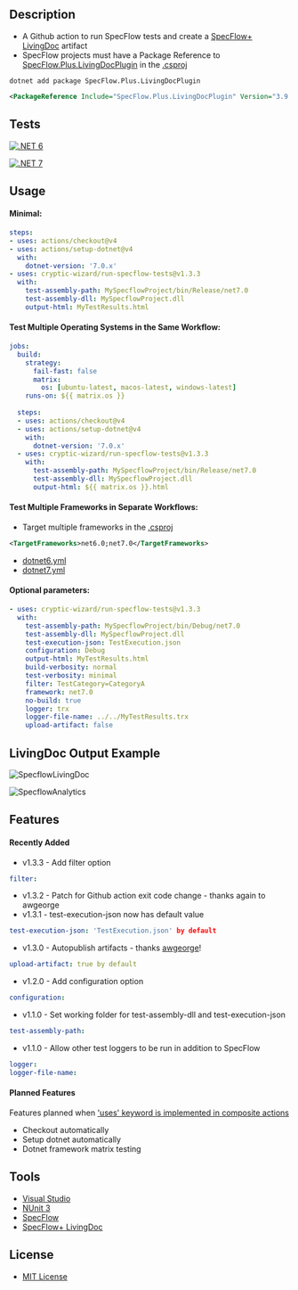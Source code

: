 ## Description
* A Github action to run SpecFlow tests and create a [SpecFlow+ LivingDoc](https://specflow.org/tools/living-doc/) artifact
* SpecFlow projects must have a Package Reference to [SpecFlow.Plus.LivingDocPlugin](https://www.nuget.org/packages/SpecFlow.Plus.LivingDocPlugin/) in the [.csproj](https://github.com/cryptic-wizard/run-specflow-tests/blob/main/RunSpecflowTests/RunSpecflowTests.csproj)
```Shell
dotnet add package SpecFlow.Plus.LivingDocPlugin
```
```xml
<PackageReference Include="SpecFlow.Plus.LivingDocPlugin" Version="3.9.57" />
```

## Tests
[![.NET 6](https://github.com/cryptic-wizard/run-specflow-tests/actions/workflows/dotnet6.yml/badge.svg)](https://github.com/cryptic-wizard/run-specflow-tests/actions/workflows/dotnet6.yml)

[![.NET 7](https://github.com/cryptic-wizard/run-specflow-tests/actions/workflows/dotnet7.yml/badge.svg)](https://github.com/cryptic-wizard/run-specflow-tests/actions/workflows/dotnet7.yml)

## Usage
#### Minimal:
```yaml
steps:
- uses: actions/checkout@v4
- uses: actions/setup-dotnet@v4
  with:
    dotnet-version: '7.0.x'
- uses: cryptic-wizard/run-specflow-tests@v1.3.3
  with:
    test-assembly-path: MySpecflowProject/bin/Release/net7.0
    test-assembly-dll: MySpecflowProject.dll
    output-html: MyTestResults.html
```

#### Test Multiple Operating Systems in the Same Workflow:
```yaml
jobs:
  build:
    strategy:
      fail-fast: false
      matrix:
        os: [ubuntu-latest, macos-latest, windows-latest]
    runs-on: ${{ matrix.os }}
    
  steps:
  - uses: actions/checkout@v4
  - uses: actions/setup-dotnet@v4
    with:
      dotnet-version: '7.0.x'
  - uses: cryptic-wizard/run-specflow-tests@v1.3.3
    with:
      test-assembly-path: MySpecflowProject/bin/Release/net7.0
      test-assembly-dll: MySpecflowProject.dll
      output-html: ${{ matrix.os }}.html
```

#### Test Multiple Frameworks in Separate Workflows:
* Target multiple frameworks in the [.csproj](https://github.com/cryptic-wizard/run-specflow-tests/blob/main/RunSpecflowTests/RunSpecflowTests.csproj)
```xml
<TargetFrameworks>net6.0;net7.0</TargetFrameworks>
```
* [dotnet6.yml](https://github.com/cryptic-wizard/run-specflow-tests/blob/main/.github/workflows/dotnet6.yml)
* [dotnet7.yml](https://github.com/cryptic-wizard/run-specflow-tests/blob/main/.github/workflows/dotnet7.yml)

#### Optional parameters:
```yaml
- uses: cryptic-wizard/run-specflow-tests@v1.3.3
  with:
    test-assembly-path: MySpecflowProject/bin/Debug/net7.0
    test-assembly-dll: MySpecflowProject.dll
    test-execution-json: TestExecution.json
    configuration: Debug
    output-html: MyTestResults.html
    build-verbosity: normal
    test-verbosity: minimal
    filter: TestCategory=CategoryA
    framework: net7.0
    no-build: true
    logger: trx
    logger-file-name: ../../MyTestResults.trx
    upload-artifact: false
```
## LivingDoc Output Example
![SpecflowLivingDoc](https://user-images.githubusercontent.com/87053379/130558124-48f01dca-a841-470d-8038-d74241fb36b2.PNG)

![SpecflowAnalytics](https://user-images.githubusercontent.com/87053379/130558132-74be6be5-8726-46a4-8c43-82daa053a603.PNG)


## Features
#### Recently Added
* v1.3.3 - Add filter option
```yaml
filter:
```
* v1.3.2 - Patch for Github action exit code change - thanks again to awgeorge
* v1.3.1 - test-execution-json now has default value
```yaml
test-execution-json: 'TestExecution.json' by default
```
* v1.3.0 - Autopublish artifacts - thanks [awgeorge](https://github.com/cryptic-wizard/run-specflow-tests/commit/60ce86858a5354c70db351767d7f96cd71b6c8b1)!
```yaml
upload-artifact: true by default
```
* v1.2.0 - Add configuration option
```yaml
configuration:
```
* v1.1.0 - Set working folder for test-assembly-dll and test-execution-json
```yaml
test-assembly-path:
```
* v1.1.0 - Allow other test loggers to be run in addition to SpecFlow
```yaml
logger:
logger-file-name:
```

#### Planned Features
Features planned when ['uses' keyword is implemented in composite actions](https://github.com/actions/runner/issues/646)
* Checkout automatically
* Setup dotnet automatically
* Dotnet framework matrix testing
## Tools
* [Visual Studio](https://visualstudio.microsoft.com/vs/)
* [NUnit 3](https://nunit.org/)
* [SpecFlow](https://specflow.org/tools/specflow/)
* [SpecFlow+ LivingDoc](https://specflow.org/tools/living-doc/)
## License
* [MIT License](https://github.com/cryptic-wizard/run-specflow-tests/blob/main/LICENSE.md)
